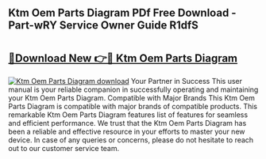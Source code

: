 ## Ktm Oem Parts Diagram PDf Free Download - Part-wRY Service Owner Guide R1dfS

# <h2><a href="http://dfl6x4.blite.top/?on=Ktm+Oem+Parts+Diagram">🔗Download New 👉🔴 Ktm Oem Parts Diagram</a></h2>

[![Ktm Oem Parts Diagram download](https://i.imgur.com/lujVjoI.png)](http://dfl6x4.blite.top/?on=Ktm+Oem+Parts+Diagram)
Your Partner in Success This user manual is your reliable companion in successfully operating and maintaining your Ktm Oem Parts Diagram. Compatible with Major Brands This Ktm Oem Parts Diagram is compatible with major brands of compatible products. This remarkable Ktm Oem Parts Diagram features list of features for seamless and efficient performance. We trust that the Ktm Oem Parts Diagram has been a reliable and effective resource in your efforts to master your new device. In case of any queries or concerns, please do not hesitate to reach out to our customer service team.
